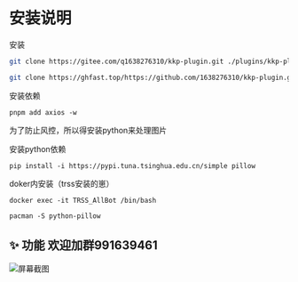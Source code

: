 # 安装说明

安装

```bash
git clone https://gitee.com/q1638276310/kkp-plugin.git ./plugins/kkp-plugin/
```

```bash
git clone https://ghfast.top/https://github.com/1638276310/kkp-plugin.git ./plugins/kkp-plugin/
```

安装依赖

`
pnpm add axios -w
`

为了防止风控，所以得安装python来处理图片

安装python依赖

```text
pip install -i https://pypi.tuna.tsinghua.edu.cn/simple pillow
```

doker内安装（trss安装的崽）

```text
docker exec -it TRSS_AllBot /bin/bash
```

```text
pacman -S python-pillow
```

## ✨ 功能    欢迎加群991639461

![屏幕截图](https://foruda.gitee.com/images/1717359187534988738/93d70d05_11990909.png "屏幕截图")
